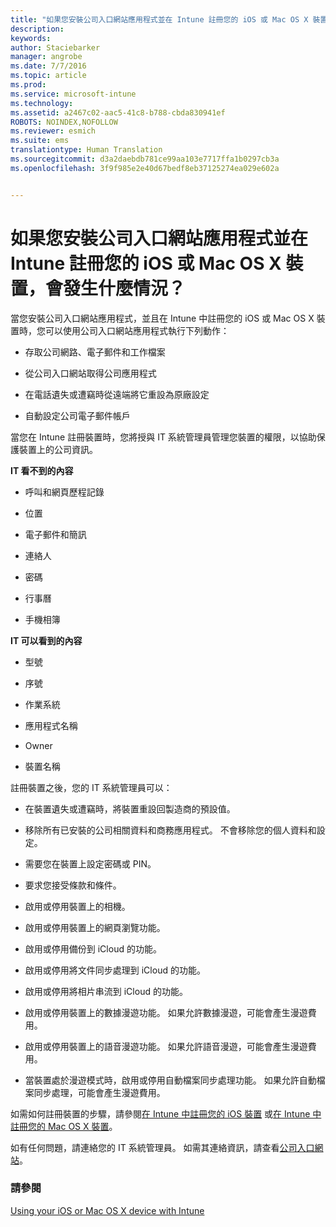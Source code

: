 ```yaml
---
title: "如果您安裝公司入口網站應用程式並在 Intune 註冊您的 iOS 或 Mac OS X 裝置，會發生什麼情況？ | Microsoft Intune"
description: 
keywords: 
author: Staciebarker
manager: angrobe
ms.date: 7/7/2016
ms.topic: article
ms.prod: 
ms.service: microsoft-intune
ms.technology: 
ms.assetid: a2467c02-aac5-41c8-b788-cbda830941ef
ROBOTS: NOINDEX,NOFOLLOW
ms.reviewer: esmich
ms.suite: ems
translationtype: Human Translation
ms.sourcegitcommit: d3a2daebdb781ce99aa103e7717ffa1b0297cb3a
ms.openlocfilehash: 3f9f985e2e40d67bedf8eb37125274ea029e602a


---
```



# 如果您安裝公司入口網站應用程式並在 Intune 註冊您的 iOS 或 Mac OS X 裝置，會發生什麼情況？

當您安裝公司入口網站應用程式，並且在 Intune 中註冊您的 iOS 或 Mac OS X 裝置時，您可以使用公司入口網站應用程式執行下列動作：

-   存取公司網路、電子郵件和工作檔案

-   從公司入口網站取得公司應用程式

-   在電話遺失或遭竊時從遠端將它重設為原廠設定

-   自動設定公司電子郵件帳戶

當您在 Intune 註冊裝置時，您將授與 IT 系統管理員管理您裝置的權限，以協助保護裝置上的公司資訊。

**IT 看不到的內容**

-   呼叫和網頁歷程記錄

-   位置

-   電子郵件和簡訊

-   連絡人

-   密碼

-   行事曆

-   手機相簿

**IT 可以看到的內容**

-   型號

-   序號

-   作業系統

-   應用程式名稱

-   Owner

-   裝置名稱

註冊裝置之後，您的 IT 系統管理員可以：

-   在裝置遺失或遭竊時，將裝置重設回製造商的預設值。

-   移除所有已安裝的公司相關資料和商務應用程式。 不會移除您的個人資料和設定。

-   需要您在裝置上設定密碼或 PIN。

-   要求您接受條款和條件。

-   啟用或停用裝置上的相機。

-   啟用或停用裝置上的網頁瀏覽功能。

-   啟用或停用備份到 iCloud 的功能。

-   啟用或停用將文件同步處理到 iCloud 的功能。

-   啟用或停用將相片串流到 iCloud 的功能。

-   啟用或停用裝置上的數據漫遊功能。 如果允許數據漫遊，可能會產生漫遊費用。

-   啟用或停用裝置上的語音漫遊功能。 如果允許語音漫遊，可能會產生漫遊費用。

-   當裝置處於漫遊模式時，啟用或停用自動檔案同步處理功能。 如果允許自動檔案同步處理，可能會產生漫遊費用。

如需如何註冊裝置的步驟，請參閱[在 Intune 中註冊您的 iOS 裝置](enroll-your-device-in-intune-ios.md) 或[在 Intune 中註冊您的 Mac OS X 裝置](enroll-your-device-in-intune-mac-os-x.md)。

如有任何問題，請連絡您的 IT 系統管理員。 如需其連絡資訊，請查看[公司入口網站](http://portal.manage.microsoft.com)。

### 請參閱
[Using your iOS or Mac OS X device with Intune](using-your-ios-or-mac-os-x-device-with-intune.md)



<!--HONumber=Aug16_HO4-->


